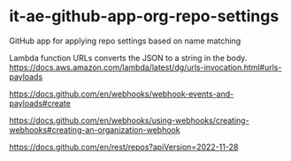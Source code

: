 # it-ae-github-app-org-repo-settings

GitHub app for applying repo settings based on name matching

Lambda function URLs converts the JSON to a string in the body.
https://docs.aws.amazon.com/lambda/latest/dg/urls-invocation.html#urls-payloads

https://docs.github.com/en/webhooks/webhook-events-and-payloads#create

https://docs.github.com/en/webhooks/using-webhooks/creating-webhooks#creating-an-organization-webhook

https://docs.github.com/en/rest/repos?apiVersion=2022-11-28
